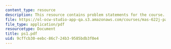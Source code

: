 ```yaml
---
content_type: resource
description: This resource contains problem statements for the course.
file: https://ol-ocw-studio-app-qa.s3.amazonaws.com/courses/mas-622j-pattern-recognition-and-analysis-fall-2006/9cffcb30eebc86c724b39585bdb3f0e4_ps1.pdf
file_type: application/pdf
resourcetype: Document
title: ps1.pdf
uid: 9cffcb30-eebc-86c7-24b3-9585bdb3f0e4
---
```

